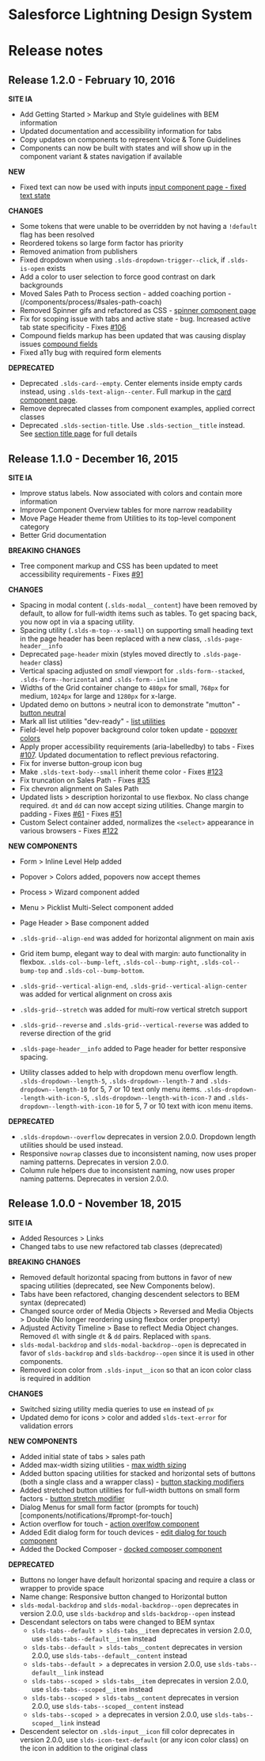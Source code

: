 # Salesforce Lightning Design System
# Release notes

## Release 1.2.0 - February 10, 2016


**SITE IA**
- Add Getting Started > Markup and Style guidelines with BEM information
- Updated documentation and accessibility information for tabs
- Copy updates on components to represent Voice & Tone Guidelines
- Components can now be built with states and will show up in the component variant & states navigation if available

**NEW**
- Fixed text can now be used with inputs [input component page - fixed text state](/components/forms/#input)

**CHANGES**
- Some tokens that were unable to be overridden by not having a `!default` flag has been resolved
- Reordered tokens so large form factor has priority
- Removed animation from publishers
- Fixed dropdown when using `.slds-dropdown-trigger--click`, if `.slds-is-open` exists
- Add a color to user selection to force good contrast on dark backgrounds
- Moved Sales Path to Process section - added coaching portion - (/components/process/#sales-path-coach)
- Removed Spinner gifs and refactored as CSS - [spinner component page](/components/spinners/)
- Fix for scoping issue with tabs and active state - bug. Increased active tab state specificity - Fixes [#106](https://github.com/salesforce-ux/design-system/issues/106)
- Compound fields markup has been updated that was causing display issues [compound fields](/components/forms/#compound-form)
- Fixed a11y bug with required form elements

**DEPRECATED**
- Deprecated `.slds-card--empty`. Center elements inside empty cards instead, using `.slds-text-align--center`. Full markup in the [card component page](/components/cards/#empty).
- Remove deprecated classes from component examples, applied correct classes
- Deprecated `.slds-section-title`. Use `.slds-section__title` instead. See [section title page](/components/utilities/text/#section-title) for full details

## Release 1.1.0 - December 16, 2015

**SITE IA**
- Improve status labels. Now associated with colors and contain more information
- Improve Component Overview tables for more narrow readability
- Move Page Header theme from Utilities to its top-level component category
- Better Grid documentation

**BREAKING CHANGES**
- Tree component markup and CSS has been updated to meet accessibility requirements - Fixes [#91](https://github.com/salesforce-ux/design-system/issues/91)

**CHANGES**
- Spacing in modal content (`.slds-modal__content`) have been removed by default, to allow for full-width items such as tables. To get spacing back, you now opt in via a spacing utility.
- Spacing utility (`.slds-m-top--x-small`) on supporting small heading text in the page header has been replaced with a new class, `.slds-page-header__info`
- Deprecated `page-header` mixin (styles moved directly to `.slds-page-header` class)
- Vertical spacing adjusted on *small* viewport for `.slds-form--stacked`, `.slds-form--horizontal` and `.slds-form--inline`
- Widths of the Grid container change to `480px` for small, `768px` for medium, `1024px` for large and `1280px` for x-large.
- Updated demo on buttons > neutral icon to demonstrate "mutton" - [button neutral](components/buttons#neutral-icon)
- Mark all list utilities "dev-ready" - [list utilities](/utilities/lists)
- Field-level help popover background color token update - [popover colors](/components/popovers/#colors)
- Apply proper accessibility requirements (aria-labelledby) to tabs - Fixes [#107](https://github.com/salesforce-ux/design-system/issues/107). Updated documentation to reflect previous refactoring.
- Fix for inverse button-group icon bug
- Make `.slds-text-body--small` inherit theme color - Fixes [#123](https://github.com/salesforce-ux/design-system/issues/123)
- Fix truncation on Sales Path - Fixes [#35](https://github.com/salesforce-ux/design-system/issues/135)
- Fix chevron alignment on Sales Path
- Updated lists > description horizontal to use flexbox. No class change required. `dt` and `dd` can now accept sizing utilities. Change margin to padding - Fixes [#61](https://github.com/salesforce-ux/design-system/issues/61) - Fixes [#51](https://github.com/salesforce-ux/design-system/issues/51)
- Custom Select container added, normalizes the `<select>` appearance in various browsers - Fixes [#122](https://github.com/salesforce-ux/design-system/issues/122)

**NEW COMPONENTS**
- Form > Inline Level Help added
- Popover > Colors added, popovers now accept themes
- Process > Wizard component added
- Menu > Picklist Multi-Select component added
- Page Header > Base component added
- `.slds-grid--align-end` was added for horizontal alignment on main axis
- Grid item bump, elegant way to deal with margin: auto functionality in flexbox. `.slds-col--bump-left`, `.slds-col--bump-right`, `.slds-col--bump-top` and `.slds-col--bump-bottom`.
-  `.slds-grid--vertical-align-end`, `.slds-grid--vertical-align-center` was added for vertical alignment on cross axis
- `.slds-grid--stretch` was added for multi-row vertical stretch support
- `.slds-grid--reverse` and `.slds-grid--vertical-reverse` was added to reverse direction of the grid

- `.slds-page-header__info` added to Page header for better responsive spacing.
- Utility classes added to help with dropdown menu overflow length. `.slds-dropdown--length-5`, `.slds-dropdown--length-7` and `.slds-dropdown--length-10` for 5, 7 or 10 text only menu items. `.slds-dropdown--length-with-icon-5`, `.slds-dropdown--length-with-icon-7` and `.slds-dropdown--length-with-icon-10` for 5, 7 or 10 text with icon menu items.

**DEPRECATED**
- `.slds-dropdown--overflow` deprecates in version 2.0.0. Dropdown length utilities should be used instead.
- Responsive `nowrap` classes due to inconsistent naming, now uses proper naming patterns. Deprecates in version 2.0.0.
- Column rule helpers due to inconsistent naming, now uses proper naming patterns. Deprecates in version 2.0.0.

## Release 1.0.0 - November 18, 2015

**SITE IA**
- Added Resources > Links
- Changed tabs to use new refactored tab classes (deprecated)

**BREAKING CHANGES**
- Removed default horizontal spacing from buttons in favor of new spacing utilities (deprecated, see New Components below).
- Tabs have been refactored, changing descendent selectors to BEM syntax (deprecated)
- Changed source order of Media Objects > Reversed and Media Objects > Double (No longer reordering using flexbox order property)
- Adjusted Activity Timeline > Base to reflect Media Object changes. Removed `dl` with single `dt` & `dd` pairs. Replaced with `span`s.
- `slds-modal-backdrop` and `slds-modal-backdrop--open` is deprecated in favor of `slds-backdrop` and `slds-backdrop--open` since it is used in other components.
- Removed icon color from `.slds-input__icon` so that an icon color class is required in addition

**CHANGES**
- Switched sizing utility media queries to use `em` instead of `px`
- Updated demo for icons > color and added `slds-text-error` for validation errors

**NEW COMPONENTS**
- Added initial state of tabs > sales path
- Added max-width sizing utilities - [max width sizing](utilities/sizing)
- Added button spacing utilities for stacked and horizontal sets of buttons (both a single class and a wrapper class) - [button stacking modifiers](components/buttons/#stacked)
- Added stretched button utilities for full-width buttons on small form factors - [button stretch modifier](components/buttons/#stretch)
- Dialog Menus for small form factor (prompts for touch)[components/notifications/#prompt-for-touch]
- Action overflow for touch - [action overlfow component](components/menus#action-overflow-for-touch)
- Added Edit dialog form for touch devices - [edit dialog for touch component](components/forms#edit-dialog-for-touch)
- Added the Docked Composer - [docked composer component](/components/docked-composer/)

**DEPRECATED**
- Buttons no longer have default horizontal spacing and require a class or wrapper to provide space
- Name change: Responsive button changed to Horizontal button
- `slds-modal-backdrop` and `slds-modal-backdrop--open` deprecates in version 2.0.0, use `slds-backdrop` and `slds-backdrop--open` instead
- Descendant selectors on tabs were changed to BEM syntax
  - `slds-tabs--default > slds-tabs__item` deprecates in version 2.0.0, use `slds-tabs--default__item` instead
  - `slds-tabs--default > slds-tabs__content` deprecates in version 2.0.0, use `slds-tabs--default__content` instead
  - `slds-tabs--default > a` deprecates in version 2.0.0, use `slds-tabs--default__link` instead
  - `slds-tabs--scoped > slds-tabs__item` deprecates in version 2.0.0, use `slds-tabs--scoped__item` instead
  - `slds-tabs--scoped > slds-tabs__content` deprecates in version 2.0.0, use `slds-tabs--scoped__content` instead
  - `slds-tabs--scoped > a` deprecates in version 2.0.0, use `slds-tabs--scoped__link` instead
- Descendent selector on `.slds-input__icon` fill color deprecates in version 2.0.0, use `slds-icon-text-default` (or any icon color class) on the icon in addition to the original class
